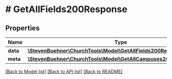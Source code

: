 # # GetAllFields200Response

## Properties

Name | Type | Description | Notes
------------ | ------------- | ------------- | -------------
**data** | [**\StevenBuehner\ChurchTools\Model\GetAllFields200ResponseDataInner[]**](GetAllFields200ResponseDataInner.md) |  | [optional]
**meta** | [**\StevenBuehner\ChurchTools\Model\GetAllCampuses200ResponseMeta**](GetAllCampuses200ResponseMeta.md) |  | [optional]

[[Back to Model list]](../../README.md#models) [[Back to API list]](../../README.md#endpoints) [[Back to README]](../../README.md)
